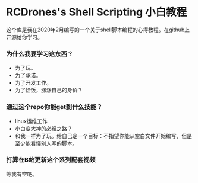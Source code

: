 # RCDrones's Shell Scripting 小白教程


这个库是我在2020年2月编写的一个关于shell脚本编程的心得教程。在github上开源给你学习。


### 为什么我要学习这东西？

* 为了玩。
* 为了承诺。
* 为了开发工作。
* 为了恰饭，涨涨自己的身价？ 


### 通过这个repo你能get到什么技能？

* linux运维工作
* 小白变大神的必经之路？
* 和我一样为了玩。给自己定一个目标：不指望你能从空白文件开始编写，但是至少能看懂别人写的脚本。


### 打算在B站更新这个系列配套视频

等我有空吧。


